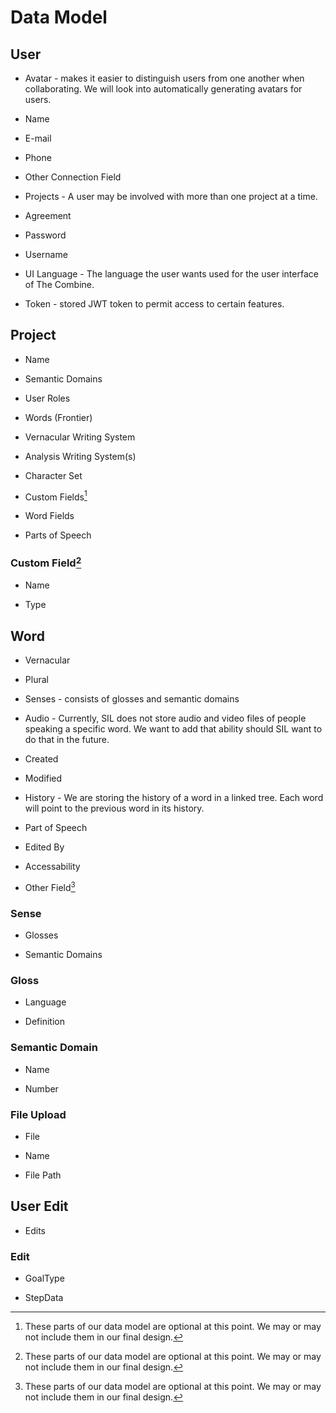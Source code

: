 # Data Model

## User

- Avatar - makes it easier to distinguish users from one another when collaborating. We will look into automatically generating avatars for users.

- Name

- E-mail

- Phone

- Other Connection Field

- Projects - A user may be involved with more than one project at a time.

- Agreement

- Password

- Username

- UI Language - The language the user wants used for the user interface of The Combine.

- Token - stored JWT token to permit access to certain features.

## Project

- Name

- Semantic Domains

- User Roles

- Words (Frontier)

- Vernacular Writing System

- Analysis Writing System(s)

- Character Set

- Custom Fields[^1]

- Word Fields

- Parts of Speech

### Custom Field[^1]

- Name

- Type

## Word

- Vernacular

- Plural

- Senses - consists of glosses and semantic domains

- Audio - Currently, SIL does not store audio and video files of people speaking a specific word. We want to add that ability should SIL want to do that in the future.

- Created

- Modified

- History - We are storing the history of a word in a linked tree. Each word will point to the previous word in its history.

- Part of Speech

- Edited By

- Accessability 

- Other Field[^1]

### Sense

- Glosses

- Semantic Domains

### Gloss

- Language

- Definition

### Semantic Domain

- Name

- Number

### File Upload

- File

- Name

- File Path

## User Edit

- Edits

### Edit

- GoalType

- StepData

[^1]: These parts of our data model are optional at this point. We may or may not include them in our final design.
